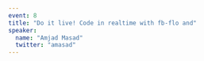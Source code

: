 ```yaml
---
event: 8
title: "Do it live! Code in realtime with fb-flo and"
speaker:
  name: "Amjad Masad"
  twitter: "amasad"
---
```


